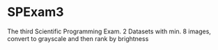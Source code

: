 SPExam3
=======

The third Scientific Programming Exam. 2 Datasets with min. 8 images, convert to grayscale and then rank by brightness
